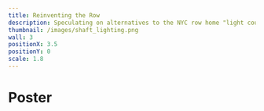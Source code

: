 ```yaml
---
title: Reinventing the Row
description: Speculating on alternatives to the NYC row home "light court"
thumbnail: /images/shaft_lighting.png
wall: 3
positionX: 3.5
positionY: 0
scale: 1.8
---
```


# Poster
